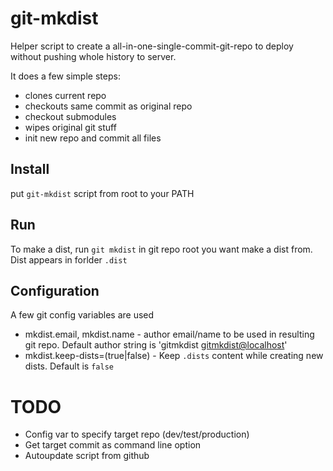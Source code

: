 # git-mkdist

Helper script to create a all-in-one-single-commit-git-repo to deploy without pushing whole history to server.

It does a few simple steps:

* clones current repo
* checkouts same commit as original repo 
* checkout submodules 
* wipes original git stuff
* init new repo and commit all files

## Install

put `git-mkdist` script from root to your PATH

## Run

To make a dist, run `git mkdist` in git repo root you want make a dist from. Dist appears in forlder `.dist`
     
## Configuration

A few git config variables are used

* mkdist.email, mkdist.name - author email/name to be used in resulting git repo. Default author string is 'gitmkdist <gitmkdist@localhost>'
* mkdist.keep-dists=(true|false) - Keep `.dists` content while creating new dists. Default is `false`

# TODO

* Config var to specify target repo (dev/test/production)
* Get target commit as command line option
* Autoupdate script from github
